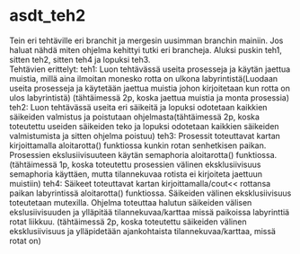 # asdt_teh2
Tein eri tehtäville eri branchit ja mergesin uusimman branchin mainiin. Jos haluat nähdä miten ohjelma kehittyi tutki eri brancheja. Aluksi puskin teh1, sitten teh2, sitten teh4 ja lopuksi teh3.  
Tehtävien erittelyt:
  teh1:
Luon tehtävässä useita prosesseja ja käytän jaettua muistia, millä aina ilmoitan monesko rotta on ulkona labyrintistä(Luodaan useita prosesseja ja käytetään jaettua muistia johon kirjoitetaan kun rotta on ulos labyrintistä) (tähtäimessä 2p, koska jaettua muistia ja monta prosessia)
  teh2:
Luon tehtävässä useita eri säikeitä ja lopuksi odotetaan kaikkien säikeiden valmistus ja poistutaan ohjelmasta(tähtäimessä 2p, koska toteutettu useiden säikeiden teko ja lopuksi odotetaan kaikkien säikeiden valmistumista ja sitten ohjelma poistuu)
  teh3:
Prosessit toteuttavat kartan kirjoittamalla aloitarotta() funktiossa kunkin rotan senhetkisen paikan. Prosessien ekslusiivisuuteen käytän semaphoria aloitarotta() funktiossa. (tähtäimessä 1p, koska toteutettu prosessien välinen eksklusiivisuus semaphoria käyttäen, mutta tilannekuvaa rotista ei kirjoiteta jaettuun muistiin)
  teh4:
Säikeet toteuttavat kartan kirjoittamalla/cout<< rottansa paikan labyrintissä aloitarotta() funktiossa. Säikeiden välinen eksklusiivisuus toteutetaan mutexilla. Ohjelma toteuttaa halutun säikeiden välisen ekslusiivisuuden ja ylläpitää tilannekuvaa/karttaa missä paikoissa labyrinttiä rotat liikkuu. (tähtäimessä 2p, koska toteutettu säikeiden välinen eksklusiivisuus ja ylläpidetään ajankohtaista tilannekuvaa/karttaa, missä rotat on)     
  

